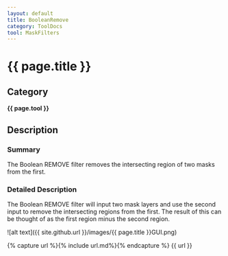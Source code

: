 ```yaml
---
layout: default
title: BooleanRemove
category: ToolDocs 
tool: MaskFilters
---
```


# {{ page.title }} 

## Category

**{{ page.tool }}**

## Description

### Summary

The Boolean REMOVE filter removes the intersecting region of two masks from the first.

### Detailed Description

The Boolean REMOVE filter will input two mask layers and use the second input to remove the intersecting regions from the first. The result of this can be thought of as the first region minus the second region.

![alt text]({{ site.github.url }}/images/{{ page.title }}GUI.png)

{% capture url %}{% include url.md%}{% endcapture %}
{{ url }}

